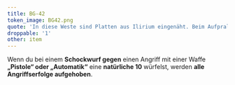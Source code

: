 ```yaml
---
title: BG-42
token_image: BG42.png
quote: 'In diese Weste sind Platten aus Ilirium eingenäht. Beim Aufprall eines Geschosses wird ein batteriegespeistes Gegenfluss-Feld an der Aufschlagstelle aktiviert, welches das Projektil unverzüglich stoppt.'
droppable: '1'
other: item
---
```


Wenn du bei einem **Schockwurf gegen** einen Angriff mit einer Waffe **„Pistole“ oder „Automatik“** eine **natürliche 10** würfelst, werden **alle Angriffserfolge aufgehoben**.